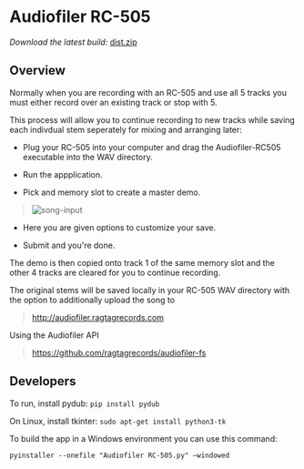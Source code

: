 # Audiofiler RC-505

*Download the latest build:* [dist.zip](https://github.com/ragtagrecords/audiofiler-rc505/files/9084519/dist.zip)


## Overview

Normally when you are recording with an RC-505 and use all 5 tracks you must either record over an existing track or stop with 5.  

This process will allow you to continue recording to new tracks while saving each indivdual stem seperately for mixing and arranging later:

- Plug your RC-505 into your computer and drag the Audiofiler-RC505 executable into the WAV directory.

- Run the appplication.

- Pick and memory slot to create a master demo.

>![song-input](https://user-images.githubusercontent.com/40615096/177021610-0778e3e1-7875-468f-a835-ee9866960086.png)

- Here you are given options to customize your save.

- Submit and you're done.

The demo is then copied onto track 1 of the same memory slot and the other 4 tracks are cleared for you to continue recording.

The original stems will be saved locally in your RC-505 WAV directory with the option to additionally upload the song to 
>http://audiofiler.ragtagrecords.com

Using the Audiofiler API
>https://github.com/ragtagrecords/audiofiler-fs

## Developers

To run, install pydub:
`pip install pydub`

On Linux, install tkinter:
`sudo apt-get install python3-tk`

To build the app in a Windows environment you can use this command:

`pyinstaller --onefile "Audiofiler RC-505.py" –windowed`
